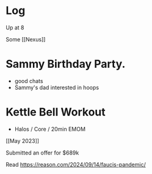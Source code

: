

# Log

Up at 8

Some [[Nexus]]

# Sammy Birthday Party.
- good chats
- Sammy's dad interested in hoops

# Kettle Bell Workout
- Halos / Core / 20min EMOM

[[May 2023]]

Submitted an offer for $689k

Read https://reason.com/2024/09/14/faucis-pandemic/

